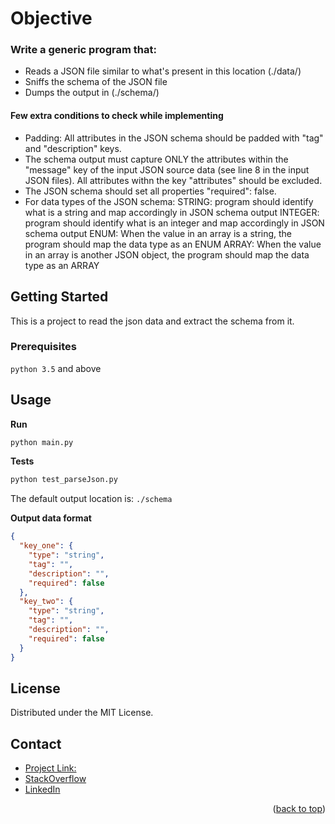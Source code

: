 # Objective

### Write a generic program that:

- Reads a JSON file similar to what's present in this location (./data/)
- Sniffs the schema of the JSON file
- Dumps the output in (./schema/)

#### Few extra conditions to check while implementing

- Padding: All attributes in the JSON schema should be padded with "tag" and "description" keys.
- The schema output must capture ONLY the attributes within the "message" key of the input JSON source data (see line 8
  in the input JSON files). All attributes withn the key "attributes" should be excluded.
- The JSON schema should set all properties "required": false.
- For data types of the JSON schema: STRING: program should identify what is a string and map accordingly in JSON schema
  output INTEGER: program should identify what is an integer and map accordingly in JSON schema output ENUM: When the
  value in an array is a string, the program should map the data type as an ENUM ARRAY: When the value in an array is
  another JSON object, the program should map the data type as an ARRAY

<!-- GETTING STARTED -->

## Getting Started

This is a project to read the json data and extract the schema from it.

### Prerequisites

`python 3.5` and above

## Usage

__Run__

```python
python main.py
```

__Tests__

```python
python test_parseJson.py
```

The default output location is: `./schema`

__Output data format__

```json
{
  "key_one": {
    "type": "string",
    "tag": "",
    "description": "",
    "required": false
  },
  "key_two": {
    "type": "string",
    "tag": "",
    "description": "",
    "required": false
  }
}
```

<!-- LICENSE -->

## License

Distributed under the MIT License.

<!-- CONTACT -->

## Contact

- [Project Link:](https://github.com/thehayat/json_extractor)
- [StackOverflow](https://stackoverflow.com/users/8868699/hayat)
- [LinkedIn](https://www.linkedin.com/in/sarwarhayat/)

<p align="right">(<a href="#readme-top">back to top</a>)</p>